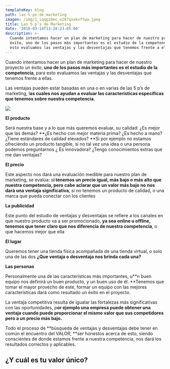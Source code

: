 ```yaml
---
templateKey: blog
path: las-5-ps-de-marketing
imagen: /img/1_iqqgzbmc_o287qxakvftww.jpeg
title: Las 5 p’s de Marketing
date: '2018-03-14T13:28:23-05:00'
description: >-
  Cuando intentamos hacer un plan de marketing para hacer de nuestro proyecto un
  éxito, uno de los pasos más importantes es el estudio de la competencia, para
  esto evaluamos las ventajas y las desventajas que tenemos frente a ellas.
---
```

Cuando intentamos hacer un plan de marketing para hacer de nuestro proyecto un éxito, **uno de los pasos más importantes es el estudio de la competencia**, para esto evaluamos las ventajas y las desventajas que tenemos frente a ellas.

Las ventajas pueden estar basadas en una o en varias de las 5 p’s de marketing, l**as cuales nos ayudan a evaluar las características específicas que tenemos sobre nuestra competencia.**

![](/img/1_iqqgzbmc_o287qxakvftww.jpeg)





**El producto**

Será nuestra base y a lo que más queremos evaluar, su calidad: ¿Es mejor que las demás? **¿Es hecho con mejor materia prima? ¿Es hecho a mano? ¿Tiene estándares de calidad elevados? **Si por ejemplo no estamos ofreciendo un producto tangible, si no tal vez una idea o una persona podemos preguntarnos ¿ Es innovadora? ¿Tengo conocimientos extras que me dan ventajas?



**El precio**

Este aspecto nos dará una evaluación medible para nuestro plan de marketing, se evalúa: s**i tenemos un precio igual, más bajo o más alto que nuestra competencia, pero cabe aclarar que un valor más bajo no nos dará una ventaja significativa**, si no tenemos un producto de calidad, o una marca que pueda conectar con los clientes



**La publicidad**

Este punto del estudio de ventajas y desventajas se refiere a los canales en que nuestro producto va a ser promocionado, **ya sea online u offline, tenemos que tener claro que nos diferencia de nuestra competencia**, o que hacemos mejor que ella



**El lugar**

Queremos tener una tienda física acompañada de una tienda virtual, o solo una de las dos **¿Que ventaja o desventaja nos brinda cada una?**



**Las personas**

Personalmente una de las características más importantes, u**n buen equipo nos definirá un buen producto, y un buen uso de él. **Tenemos que tomar el mayor provecho de este, formar un equipo con las mejores características dará como resultado un éxito en el proyecto.



La ventaja competitiva resulta de igualar las fortalezas más significativas con las oportunidades, p**or ejemplo una empresa puede obtener una ventaja cuando puede proporcionar el mismo valor que sus competidores pero a un precio más bajo.**



Todo el proceso de **búsqueda de ventajas y desventajas debe tener en común el encuentro del VALOR, **ser honestos acerca de esto, siendo conscientes de donde estamos frente a nuestra competencia, nos dará los resultados correctos y aplicables.



## **¿Y cuál es tu valor único?**
